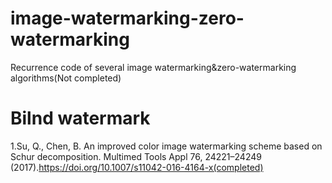 # image-watermarking-zero-watermarking
Recurrence code of several image watermarking&amp;zero-watermarking algorithms(Not completed)

# Bilnd watermark
1.Su, Q., Chen, B. An improved color image watermarking scheme based on Schur decomposition. Multimed Tools Appl 76, 24221–24249 (2017).https://doi.org/10.1007/s11042-016-4164-x(completed)
